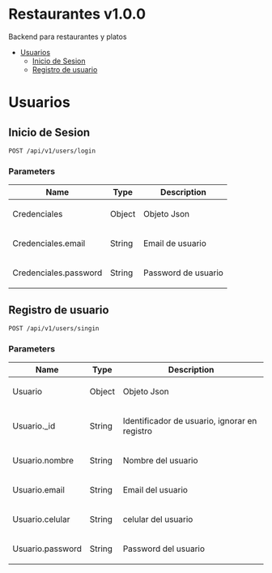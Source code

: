 # Restaurantes v1.0.0

Backend para restaurantes y platos

- [Usuarios](#usuarios)
	- [Inicio de Sesion](#inicio-de-sesion)
	- [Registro de usuario](#registro-de-usuario)
	


# Usuarios

## Inicio de Sesion



	POST /api/v1/users/login


### Parameters

| Name    | Type      | Description                          |
|---------|-----------|--------------------------------------|
| Credenciales			| Object			|  <p>Objeto Json</p>							|
| Credenciales.email			| String			|  <p>Email de usuario</p>							|
| Credenciales.password			| String			|  <p>Password de usuario</p>							|

## Registro de usuario



	POST /api/v1/users/singin


### Parameters

| Name    | Type      | Description                          |
|---------|-----------|--------------------------------------|
| Usuario			| Object			|  <p>Objeto Json</p>							|
| Usuario._id			| String			|  <p>Identificador de usuario, ignorar en registro</p>							|
| Usuario.nombre			| String			|  <p>Nombre del usuario</p>							|
| Usuario.email			| String			|  <p>Email del usuario</p>							|
| Usuario.celular			| String			|  <p>celular del usuario</p>							|
| Usuario.password			| String			|  <p>Password del usuario</p>							|


